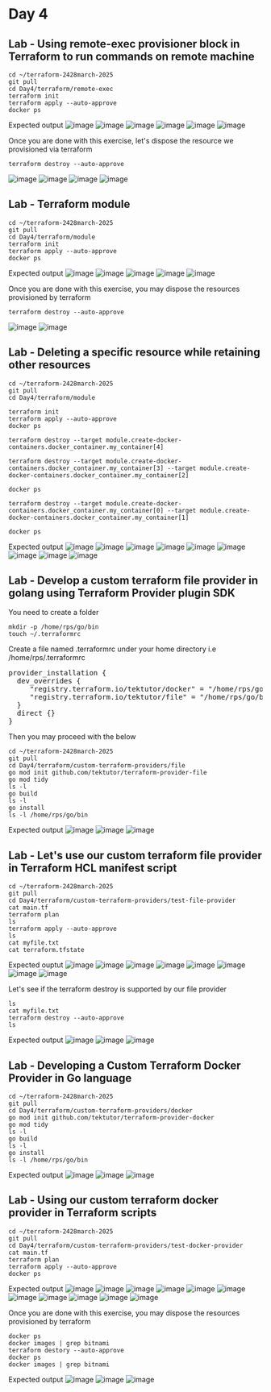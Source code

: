 # Day 4

## Lab - Using remote-exec provisioner block in Terraform to run commands on remote machine
```
cd ~/terraform-2428march-2025
git pull
cd Day4/terraform/remote-exec
terraform init
terraform apply --auto-approve
docker ps
```

Expected output
![image](https://github.com/user-attachments/assets/7204143d-b1b3-4720-bbbe-6a2af74402cb)
![image](https://github.com/user-attachments/assets/634da5d7-a096-4ca5-bdf5-460808dc6e11)
![image](https://github.com/user-attachments/assets/7868b483-8d5b-466a-9a43-0c5b75c4bb82)
![image](https://github.com/user-attachments/assets/4fd5973e-443a-4abb-a3e5-791f1cfe4af3)
![image](https://github.com/user-attachments/assets/265450eb-0395-41ff-bb3d-888d4cbb43f1)
![image](https://github.com/user-attachments/assets/9f1784d2-217f-4dcd-b40e-5506d05d13ea)

Once you are done with this exercise, let's dispose the resource we provisioned via terraform
```
terraform destroy --auto-approve
```
![image](https://github.com/user-attachments/assets/89d3b63f-4ea0-43f5-84a3-6623015e9a5a)
![image](https://github.com/user-attachments/assets/a4dd1fe8-08a9-4906-aa01-80bc88d4793c)
![image](https://github.com/user-attachments/assets/08a995a4-5227-43e5-acea-ce73c01a20bd)
![image](https://github.com/user-attachments/assets/b417bc76-6650-4e08-813d-ecce2eaf5412)

## Lab - Terraform module
```
cd ~/terraform-2428march-2025
git pull
cd Day4/terraform/module
terraform init
terraform apply --auto-approve
docker ps
```

Expected output
![image](https://github.com/user-attachments/assets/bf1529a9-65fd-4e47-8c80-b9ba9473f157)
![image](https://github.com/user-attachments/assets/1491d8ad-e053-4923-a26b-85a00a04d26e)
![image](https://github.com/user-attachments/assets/66578f99-5597-4e80-b7e4-e5970f7f3496)
![image](https://github.com/user-attachments/assets/fce01f59-a0be-4976-aeb3-b792e730be92)
![image](https://github.com/user-attachments/assets/1b6e1fb3-e980-41c7-9dd7-08ea9a258a72)

Once you are done with this exercise, you may dispose the resources provisioned by terraform
```
terraform destroy --auto-approve
```
![image](https://github.com/user-attachments/assets/cbd2e341-309f-45c6-81f8-39e41d37c3cb)
![image](https://github.com/user-attachments/assets/af11fe35-ace5-41e5-b37c-3448038f9e91)

## Lab - Deleting a specific resource while retaining other resources
```
cd ~/terraform-2428march-2025
git pull
cd Day4/terraform/module

terraform init
terraform apply --auto-approve
docker ps

terraform destroy --target module.create-docker-containers.docker_container.my_container[4]

terraform destroy --target module.create-docker-containers.docker_container.my_container[3] --target module.create-docker-containers.docker_container.my_container[2]

docker ps

terraform destroy --target module.create-docker-containers.docker_container.my_container[0] --target module.create-docker-containers.docker_container.my_container[1] 

docker ps
```

Expected output
![image](https://github.com/user-attachments/assets/480990c0-6c80-4241-a1ed-55832968af66)
![image](https://github.com/user-attachments/assets/558e1f6c-035d-470d-9e1f-d11e7b5df042)
![image](https://github.com/user-attachments/assets/8a26a02c-78e0-43d6-8bb7-5a59aa5b4207)
![image](https://github.com/user-attachments/assets/51957767-ac3b-43d1-aca6-02c75197a48c)
![image](https://github.com/user-attachments/assets/b18756aa-fafe-4b4f-a467-1dd8ad89cf6b)
![image](https://github.com/user-attachments/assets/037f431f-f3dd-423f-aca1-11190e0a40a8)
![image](https://github.com/user-attachments/assets/954d769a-2d8f-4d74-b9df-2938d19e81ec)
![image](https://github.com/user-attachments/assets/4b8c63fb-3c77-49bd-adc0-944f0cc59fe1)
![image](https://github.com/user-attachments/assets/918e28fb-f184-4a71-9c03-9396be6d0a95)

## Lab - Develop a custom terraform file provider in golang using Terraform Provider plugin SDK

You need to create a folder 
```
mkdir -p /home/rps/go/bin
touch ~/.terraformrc
```

Create a file named .terraformrc under your home directory i.e /home/rps/.terraformrc
<pre>
provider_installation {
  dev_overrides {
     "registry.terraform.io/tektutor/docker" = "/home/rps/go/bin",
     "registry.terraform.io/tektutor/file" = "/home/rps/go/bin",
  }
  direct {}
}  
</pre>

Then you may proceed with the below
```
cd ~/terraform-2428march-2025
git pull
cd Day4/terraform/custom-terraform-providers/file
go mod init github.com/tektutor/terraform-provider-file
go mod tidy
ls -l
go build
ls -l
go install
ls -l /home/rps/go/bin
```

Expected output
![image](https://github.com/user-attachments/assets/8717c29c-b134-43ac-8895-319f0adffa4f)
![image](https://github.com/user-attachments/assets/ee8e2d3a-0ce6-4aff-b15c-9bf362ecac87)
![image](https://github.com/user-attachments/assets/b4dc8086-7e2f-4ccb-92e7-b5b4b6d94c86)

## Lab - Let's use our custom terraform file provider in Terraform HCL manifest script
```
cd ~/terraform-2428march-2025
git pull
cd Day4/terraform/custom-terraform-providers/test-file-provider
cat main.tf
terraform plan
ls
terraform apply --auto-approve
ls
cat myfile.txt
cat terraform.tfstate
```

Expected ouptut
![image](https://github.com/user-attachments/assets/346b2468-32e9-40c9-b7d4-c201f3a12315)
![image](https://github.com/user-attachments/assets/a8cd4418-aa41-454f-a733-dae6b4d3a5ed)
![image](https://github.com/user-attachments/assets/edfe9a4f-b37a-4602-8082-9acf2763a010)
![image](https://github.com/user-attachments/assets/817c75dc-8385-4d87-a708-b04bf26897a8)
![image](https://github.com/user-attachments/assets/1da25021-3fd5-4e74-8fca-26b464019bcd)
![image](https://github.com/user-attachments/assets/1636f558-5055-412b-b0fa-5b0c00df4aba)
![image](https://github.com/user-attachments/assets/9f5c6983-72b3-4b43-be47-b4202464052b)
![image](https://github.com/user-attachments/assets/1714e521-14c5-4754-b28d-d1c8c6ce3554)


Let's see if the terraform destroy is supported by our file provider
```
ls
cat myfile.txt
terraform destroy --auto-approve
ls
```

Expected output
![image](https://github.com/user-attachments/assets/00a3de73-c7eb-48ee-b5fa-863d9220eec2)
![image](https://github.com/user-attachments/assets/1986e376-47a1-43c5-a62e-a068e7447af2)
![image](https://github.com/user-attachments/assets/46f3251b-2acb-4e36-9a94-3002bd9a26bd)

## Lab - Developing a Custom Terraform Docker Provider in Go language
```
cd ~/terraform-2428march-2025
git pull
cd Day4/terraform/custom-terraform-providers/docker
go mod init github.com/tektutor/terraform-provider-docker
go mod tidy
ls -l
go build
ls -l
go install
ls -l /home/rps/go/bin
```

Expected output
![image](https://github.com/user-attachments/assets/a7bc99b2-6f7f-41a1-8bd8-d2b5b116e183)
![image](https://github.com/user-attachments/assets/2ba9c16d-8f05-4063-93c9-6c8776f329a7)
![image](https://github.com/user-attachments/assets/c13cac60-162e-4677-9234-ccff27bba093)

## Lab - Using our custom terraform docker provider in Terraform scripts
```
cd ~/terraform-2428march-2025
git pull
cd Day4/terraform/custom-terraform-providers/test-docker-provider
cat main.tf
terraform plan
terraform apply --auto-approve
docker ps
```

Expected output
![image](https://github.com/user-attachments/assets/31eb035a-8a5e-4edc-8425-45a9e29cdf74)
![image](https://github.com/user-attachments/assets/e5bbb09f-8f00-4054-aebc-196e8b391318)
![image](https://github.com/user-attachments/assets/3c029425-1a47-430d-b249-1271896748c3)
![image](https://github.com/user-attachments/assets/f9667cc1-b098-4773-b4fe-dcf50ff07cb2)
![image](https://github.com/user-attachments/assets/06b4d9ca-b7c3-461c-b423-d6061ae7fc74)
![image](https://github.com/user-attachments/assets/6e2eb7a1-3927-4153-966d-b3bc524ee760)
![image](https://github.com/user-attachments/assets/f012227d-5ec6-4d86-93e7-1ebd23fd5fe9)
![image](https://github.com/user-attachments/assets/c22517ac-1061-4c80-bfc6-467df7851a90)
![image](https://github.com/user-attachments/assets/cd123618-1792-4d95-a5ea-7c0e4cd6c893)
![image](https://github.com/user-attachments/assets/e8113e26-ebd7-46b9-a8a3-62fe55cb17ce)
![image](https://github.com/user-attachments/assets/370cb6a9-c591-4872-8a39-a66a9895e5f0)

Once you are done with this exercise, you may dispose the resources provisioned by terraform
```
docker ps
docker images | grep bitnami
terraform destory --auto-approve
docker ps
docker images | grep bitnami
```

Expected output
![image](https://github.com/user-attachments/assets/11854f10-e3e1-4a6a-9549-b7bed4ec1401)
![image](https://github.com/user-attachments/assets/26107f13-648b-47c8-bc56-a356e26033fb)
![image](https://github.com/user-attachments/assets/87414975-3029-4f6b-91f5-da4aac67c196)


